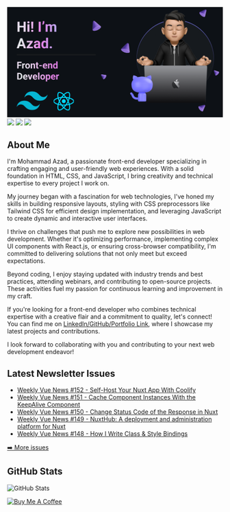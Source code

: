 <img src="https://github.com/azaaaaaaaaad/azaaaaaaaaad/blob/main/banner.png" alt="Azad GitHub README header image">
<a href="https://www.facebook.com/azaaaaaaaaad"><img src="https://img.shields.io/badge/facebook-%230077B5.svg?&style=for-the-badge&logo=facebook&logoColor=white" height=25></a> <a href="https://www.linkedin.com/in/azaaaaaaaaad"><img src="https://img.shields.io/badge/linkedin-%230077B5.svg?&style=for-the-badge&logo=linkedin&logoColor=white" height=25></a> <a href="https://www.instagram.com/azaaaaaaaaad/"><img src="https://img.shields.io/badge/instagram-%23E4405F.svg?&style=for-the-badge&logo=instagram&logoColor=white" height=25></a>
<h2>About Me</h2>
<p> I'm Mohammad Azad, a passionate front-end developer specializing in crafting engaging and user-friendly web experiences. With a solid foundation in HTML, CSS, and JavaScript, I bring creativity and technical expertise to every project I work on.

My journey began with a fascination for web technologies, I've honed my skills in building responsive layouts, styling with CSS preprocessors like Tailwind CSS for efficient design implementation, and leveraging JavaScript to create dynamic and interactive user interfaces.

I thrive on challenges that push me to explore new possibilities in web development. Whether it's optimizing performance, implementing complex UI components with React.js, or ensuring cross-browser compatibility, I'm committed to delivering solutions that not only meet but exceed expectations.

Beyond coding, I enjoy staying updated with industry trends and best practices, attending webinars, and contributing to open-source projects. These activities fuel my passion for continuous learning and improvement in my craft.

If you're looking for a front-end developer who combines technical expertise with a creative flair and a commitment to quality, let's connect! You can find me on [LinkedIn/GitHub/Portfolio Link](https://www.linkedin.com/in/azaaaaaaaaad/), where I showcase my latest projects and contributions.

I look forward to collaborating with you and contributing to your next web development endeavor!</p>

<h2>Latest Newsletter Issues</h2>
  <ul>
    <li><a href=https://weekly-vue.news/issues/152>Weekly Vue News #152 - Self-Host Your Nuxt App With Coolify</a></li><li><a href=https://weekly-vue.news/issues/151>Weekly Vue News #151 - Cache Component Instances With the KeepAlive Component</a></li><li><a href=https://weekly-vue.news/issues/150>Weekly Vue News #150 - Change Status Code of the Response in Nuxt</a></li><li><a href=https://weekly-vue.news/issues/149>Weekly Vue News #149 - NuxtHub: A deployment and administration platform for Nuxt</a></li><li><a href=https://weekly-vue.news/issues/148>Weekly Vue News #148 - How I Write Class & Style Bindings</a></li>
  </ul>
<p><a href="https://weekly-vue.news/issues">➡️ More issues</a></p>
<h2>GitHub Stats</h2>
<p><img src="https://github-readme-stats.vercel.app/api?username=mokkapps&amp;show_icons=true" alt="GitHub Stats"></p>
  <a href="https://www.buymeacoffee.com/mokkapps" target="_blank" rel="noreferrer nofollow">
      <img src="https://cdn.buymeacoffee.com/buttons/default-red.png" alt="Buy Me A Coffee" height="40" width="170" >
    </a>
